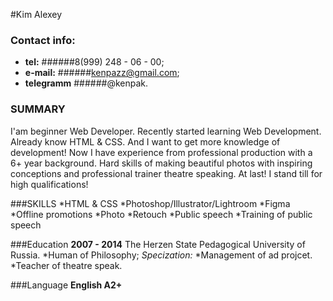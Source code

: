 #Kim Alexey 

### Contact info:
  * **tel:** ######8(999) 248 - 06 - 00;
  * **e-mail:** ######kenpazz@gmail.com;
  * **telegramm** ######@kenpak.
  
### SUMMARY 
 I'am beginner Web Developer. Recently started learning Web Development. Already know HTML & CSS. And I want to get more knowledge of development! 
 Now I have experience from professional production with a 6+ year background. Hard skills of making beautiful photos with inspiring conceptions and professional trainer theatre speaking. At last! I stand till for high qualifications!
 
 ###SKILLS
    *HTML & CSS 
    *Photoshop/Illustrator/Lightroom
    *Figma
    *Offline promotions
    *Photo
    *Retouch
    *Public speech 
    *Training of public speech  
  
###Education
  **2007 - 2014** The Herzen State Pedagogical University of Russia.
                    *Human of Philosophy; *Specization:* 
                            *Management of ad projcet.
                            *Teacher of theatre speak. 
                         
###Language 
    **English A2+** 
    

